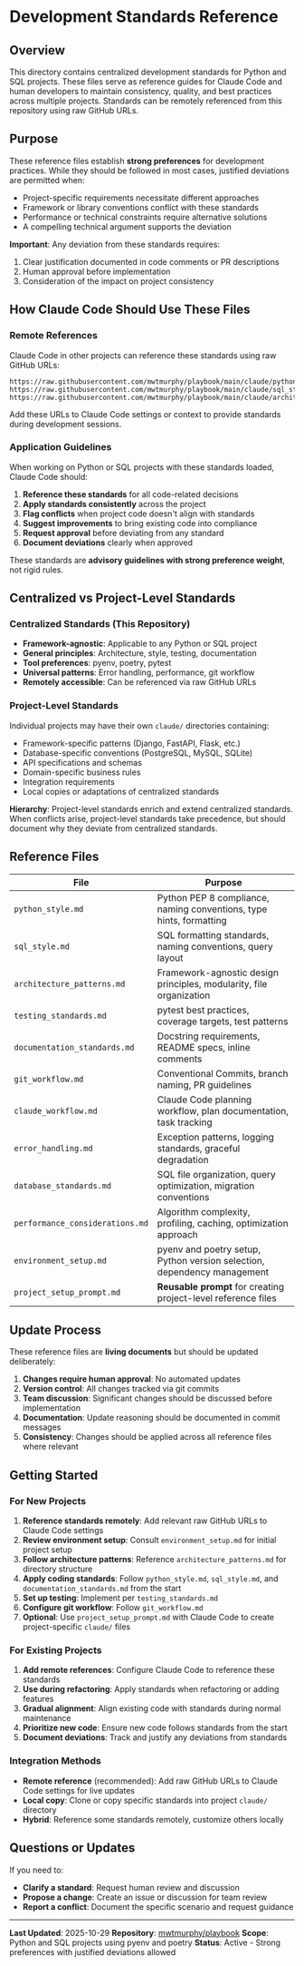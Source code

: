 # Development Standards Reference

## Overview

This directory contains centralized development standards for Python and SQL projects. These files serve as reference guides for Claude Code and human developers to maintain consistency, quality, and best practices across multiple projects. Standards can be remotely referenced from this repository using raw GitHub URLs.

## Purpose

These reference files establish **strong preferences** for development practices. While they should be followed in most cases, justified deviations are permitted when:

- Project-specific requirements necessitate different approaches
- Framework or library conventions conflict with these standards
- Performance or technical constraints require alternative solutions
- A compelling technical argument supports the deviation

**Important**: Any deviation from these standards requires:
1. Clear justification documented in code comments or PR descriptions
2. Human approval before implementation
3. Consideration of the impact on project consistency

## How Claude Code Should Use These Files

### Remote References

Claude Code in other projects can reference these standards using raw GitHub URLs:

```
https://raw.githubusercontent.com/mwtmurphy/playbook/main/claude/python_style.md
https://raw.githubusercontent.com/mwtmurphy/playbook/main/claude/sql_style.md
https://raw.githubusercontent.com/mwtmurphy/playbook/main/claude/architecture_patterns.md
```

Add these URLs to Claude Code settings or context to provide standards during development sessions.

### Application Guidelines

When working on Python or SQL projects with these standards loaded, Claude Code should:

1. **Reference these standards** for all code-related decisions
2. **Apply standards consistently** across the project
3. **Flag conflicts** when project code doesn't align with standards
4. **Suggest improvements** to bring existing code into compliance
5. **Request approval** before deviating from any standard
6. **Document deviations** clearly when approved

These standards are **advisory guidelines with strong preference weight**, not rigid rules.

## Centralized vs Project-Level Standards

### Centralized Standards (This Repository)

- **Framework-agnostic**: Applicable to any Python or SQL project
- **General principles**: Architecture, style, testing, documentation
- **Tool preferences**: pyenv, poetry, pytest
- **Universal patterns**: Error handling, performance, git workflow
- **Remotely accessible**: Can be referenced via raw GitHub URLs

### Project-Level Standards

Individual projects may have their own `claude/` directories containing:
- Framework-specific patterns (Django, FastAPI, Flask, etc.)
- Database-specific conventions (PostgreSQL, MySQL, SQLite)
- API specifications and schemas
- Domain-specific business rules
- Integration requirements
- Local copies or adaptations of centralized standards

**Hierarchy**: Project-level standards enrich and extend centralized standards. When conflicts arise, project-level standards take precedence, but should document why they deviate from centralized standards.

## Reference Files

| File | Purpose |
|------|---------|
| `python_style.md` | Python PEP 8 compliance, naming conventions, type hints, formatting |
| `sql_style.md` | SQL formatting standards, naming conventions, query layout |
| `architecture_patterns.md` | Framework-agnostic design principles, modularity, file organization |
| `testing_standards.md` | pytest best practices, coverage targets, test patterns |
| `documentation_standards.md` | Docstring requirements, README specs, inline comments |
| `git_workflow.md` | Conventional Commits, branch naming, PR guidelines |
| `claude_workflow.md` | Claude Code planning workflow, plan documentation, task tracking |
| `error_handling.md` | Exception patterns, logging standards, graceful degradation |
| `database_standards.md` | SQL file organization, query optimization, migration conventions |
| `performance_considerations.md` | Algorithm complexity, profiling, caching, optimization approach |
| `environment_setup.md` | pyenv and poetry setup, Python version selection, dependency management |
| `project_setup_prompt.md` | **Reusable prompt** for creating project-level reference files |

## Update Process

These reference files are **living documents** but should be updated deliberately:

1. **Changes require human approval**: No automated updates
2. **Version control**: All changes tracked via git commits
3. **Team discussion**: Significant changes should be discussed before implementation
4. **Documentation**: Update reasoning should be documented in commit messages
5. **Consistency**: Changes should be applied across all reference files where relevant

## Getting Started

### For New Projects

1. **Reference standards remotely**: Add relevant raw GitHub URLs to Claude Code settings
2. **Review environment setup**: Consult `environment_setup.md` for initial project setup
3. **Follow architecture patterns**: Reference `architecture_patterns.md` for directory structure
4. **Apply coding standards**: Follow `python_style.md`, `sql_style.md`, and `documentation_standards.md` from the start
5. **Set up testing**: Implement per `testing_standards.md`
6. **Configure git workflow**: Follow `git_workflow.md`
7. **Optional**: Use `project_setup_prompt.md` with Claude Code to create project-specific `claude/` files

### For Existing Projects

1. **Add remote references**: Configure Claude Code to reference these standards
2. **Use during refactoring**: Apply standards when refactoring or adding features
3. **Gradual alignment**: Align existing code with standards during normal maintenance
4. **Prioritize new code**: Ensure new code follows standards from the start
5. **Document deviations**: Track and justify any deviations from standards

### Integration Methods

- **Remote reference** (recommended): Add raw GitHub URLs to Claude Code settings for live updates
- **Local copy**: Clone or copy specific standards into project `claude/` directory
- **Hybrid**: Reference some standards remotely, customize others locally

## Questions or Updates

If you need to:
- **Clarify a standard**: Request human review and discussion
- **Propose a change**: Create an issue or discussion for team review
- **Report a conflict**: Document the specific scenario and request guidance

---

**Last Updated**: 2025-10-29
**Repository**: [mwtmurphy/playbook](https://github.com/mwtmurphy/playbook)
**Scope**: Python and SQL projects using pyenv and poetry
**Status**: Active - Strong preferences with justified deviations allowed
